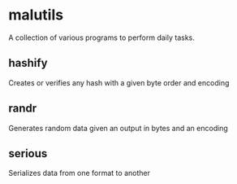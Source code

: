 # malutils

A collection of various programs to perform daily tasks.

## hashify

Creates or verifies any hash with a given byte order and encoding

## randr

Generates random data given an output in bytes and an encoding

## serious

Serializes data from one format to another
